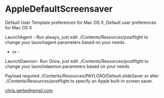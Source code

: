 AppleDefaultScreensaver
=======================

Default User Template preferences for Mac OS X, Default user preferences for Mac OS X

LaunchAgent - Run always, just edit ./Contents/Resources/postflight to change your launchagent parameters based on your needs.

- or -

LaunchDaemon- Run Once, just edit ./Contents/Resources/postflight to change your launchdaemon parameters based on your needs.

Payload required ./Contents/Resources/PAYLOAD/Default.slideSaver or alter ./Contents/Resources/postflight to specify an Apple built-in screen saver.

chris.gerke@gmail.com